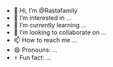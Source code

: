 - 👋 Hi, I’m @Rastafamily
- 👀 I’m interested in ...
- 🌱 I’m currently learning ...
- 💞️ I’m looking to collaborate on ...
- 📫 How to reach me ...
- 😄 Pronouns: ...
- ⚡ Fun fact: ...

<!---
Rastafamily/Rastafamily is a ✨ special ✨ repository because its `README.md` (this file) appears on your GitHub profile.
You can click the Preview link to take a look at your changes.
--->
